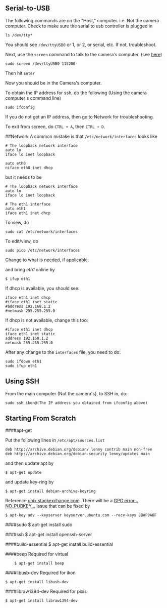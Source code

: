 ## Serial-to-USB
The following commands are on the "Host," computer. i.e. Not the camera computer.
Check to make sure the serial to usb controller is plugged in

	ls /dev/tty*
	
You should see `/dev/ttyUSB0` or 1, or 2, or serial, etc. If not, troubleshoot.

Next, use the `screen` command to talk to the camera's computer. (see [here](https://wiki.archlinux.org/index.php/working_with_the_serial_console#Screen))

	sudo screen /dev/ttyUSB0 115200
	
Then hit `Enter`
	
Now you shouid be in the Camera's computer.

To obtain the IP address for ssh, do the following (Using the camera computer's command line)

	sudo ifconfig

If you do not get an IP address, then go to Network for troubleshooting.

To exit from screen, do `CTRL + A`, then `CTRL + D`.

##Network
A common mistake is that `/etc/network/interfaces` looks like

	# The loopback network interface
	auto lo
	iface lo inet loopback

	auto eth0
	niface eth0 inet dhcp

but it needs to be

	# The loopback network interface
	auto lo
	iface lo inet loopback

	# The eth1 interface
	auto eth1
	iface eth1 inet dhcp

To view, do

	sudo cat /etc/network/interfaces

To edit/view, do

	sudo pico /etc/network/interfaces
	
Change to what is needed, if applicable.
	
and bring *eth1* online by

	$ ifup eth1

If dhcp is available, you should see:

	iface eth1 inet dhcp
	#iface eth1 inet static
	#address 192.168.1.2
	#netmask 255.255.255.0

If dhcp is not available, change this too:

	#iface eth1 inet dhcp
	iface eth1 inet static
	address 192.168.1.2
	netmask 255.255.255.0

After any change to the `interfaces` file, you need to do:

	sudo ifdown eth1
	sudo ifup eth1

## Using SSH

From the main computer (Not the camera's), to SSH in, do:

	sudo ssh ikon@(The IP address you obtained from ifconfig above)

## Starting From Scratch
	
####apt-get

Put the following lines in `/etc/apt/sources.list`

	deb http://archive.debian.org/debian/ lenny contrib main non-free
	deb http://archive.debian.org/debian-security lenny/updates main

and then update apt by

	$ apt-get update

and update key-ring by

	$ apt-get install debian-archive-keyring

Reference [unix.stackexchange.com](http://unix.stackexchange.com/questions/66830/are-there-any-source-apt-repositories-for-debian-lenny). There will be a [GPG error... NO_PUBKEY...](http://askubuntu.com/questions/13065/how-do-i-fix-the-gpg-error-no-pubkey) issue that can be fixed by

	$ apt-key adv --keyserver keyserver.ubuntu.com --recv-keys 8BAF9A6F



####sudo
	$ apt-get install sudo



####ssh
	$ apt-get install openssh-server



####build-essential
	$ apt-get install build-essential



####beep
Required for virtual

		$ apt-get install beep



####libusb-dev
Required for ikon

	$ apt-get install libusb-dev



####libraw1394-dev
Required for pixis

	$ apt-get install libraw1394-dev
